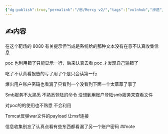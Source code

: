 ```yaml
---
{"dg-publish":true,"permalink":"/思/Mercy v2/","tags":["vulnhub","渗透","oscp","靶场"]}
---
```



## ✍内容

在这个靶场的 8080 有关提示但当成是系统给的那种文本没有在意不认真收集信息

poc 也利用错了只能显示一行，后来认真去看 poc 才发现自己输错了

吃了不认真看报告的亏了用了个是只会读第一行

爆出用户账户密码也看漏了只看到一个没看到下面一个太草草了事了

Smb服务不太熟悉 不熟悉登陆的命令 没想到用账户登陆smb服务来查看文件

对poc的的使用也不熟悉 不会利用

Tomcat反弹war文件的payload 让msf连接

信息收集别忘了认真点看有些东西都看漏了另一个账户密码
##note